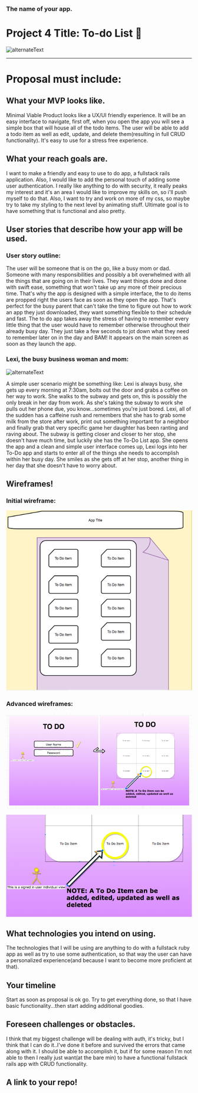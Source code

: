 ### The name of your app.
# Project 4 Title: To-do List 📝 

![alternateText](https://media.giphy.com/media/aSZSj0mT8f6tW/giphy.gif)

---
# Proposal must include:

## What your MVP looks like.
Minimal Viable Product looks like a UX/UI friendly experience. It will be an easy interface to navigate, first off, when you open the app you will see a simple box that will house all of the todo items. The user will be able to add a todo item as well as edit, update, and delete them(resulting in full CRUD functionality). It's easy to use for a stress free experience.

## What your reach goals are.
I want to make a friendly and easy to use to do app, a fullstack rails application. Also, I would like to add the personal touch of adding some user authentication. I really like anything to do with security, it really peaks my interest and it's an area I would like to improve my skills on, so i'll push myself to do that. Also, I want to try and work on more of my css, so maybe try to take my styling to the next level by animating stuff. Ultimate goal is to have something that is functional and also pretty.

## User stories that describe how your app will be used.

### User story outline:

The user will be someone that is on the go, like a busy mom or dad. Someone with many responsibilities and possibly a bit overwhelmed with all the things that are going on in their lives. They want things done and done with swift ease, something that won't take up any more of their precious time. That's why the app is designed with a simple interface, the to do items are propped right the users face as soon as they open the app. That's perfect for the busy parent that can't take the time to figure out how to work an app they just downloaded, they want something flexible to their schedule and fast. The to do app takes away the stress of having to remember every little thing that the user would have to remember otherwise throughout their already busy day. They just take a few seconds to jot down what they need to remember later on in the day and BAM! It appears on the main screen as soon as they launch the app.

### Lexi, the busy business woman and mom: 

![alternateText](https://media.giphy.com/media/l3vR6sWgiTdUytffG/giphy.gif)

A simple user scenario might be something like: Lexi is always busy, she gets up every morning at 7:30am, bolts out the door and grabs a coffee on her way to work. She walks to the subway and gets on, this is possibly the only break in her day from work. As she's taking the subway to work she pulls out her phone due, you know...sometimes you're just bored. Lexi, all of the sudden has a caffeine rush and remembers that she has to grab some milk from the store after work, print out something important for a neighbor and finally grab that very specific game her daughter has been ranting and raving about. The subway is getting closer and closer to her stop, she doesn't have much time, but luckily she has the To-Do List app. She opens the app and a clean and simple user interface comes up, Lexi logs into her To-Do app and starts to enter all of the things she needs to accomplish within her busy day. She smiles as she gets off at her stop, another thing in her day that she doesn't have to worry about.

## Wireframes!

### Initial wireframe:

![alternateText](https://github.com/lsi117/Project4/blob/master/Screen%20Shot%202017-12-11%20at%2010.32.58%20PM.png)

### Advanced wireframes:

![alternateText](https://github.com/lsi117/Project4/blob/master/Screen%20Shot%202017-12-12%20at%209.45.15%20AM.png)

![alternateText](https://github.com/lsi117/Project4/blob/master/Screen%20Shot%202017-12-12%20at%209.46.06%20AM.png)



## What technologies you intend on using.
The technologies that I will be using are anything to do with a fullstack ruby app as well as try to use some authentication, so that way the user can have a personalized experience(and because I want to become more proficient at that). 

## Your timeline
Start as soon as proposal is ok go. Try to get everything done, so that I have basic functionality...then start adding additional goodies.

## Foreseen challenges or obstacles.
I think that my biggest challenge will be dealing with auth, it's tricky, but I think that I can do it..I've done it before and survived the errors that came along with it. I should be able to accomplish it, but if for some reason I'm not able to then I really just want(at the bare min) to have a functional fullstack rails app with CRUD functionality. 

## A link to your repo!
